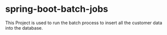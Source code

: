 # spring-boot-batch-jobs
This Project is used to run the batch process to insert all the customer data into the database.
